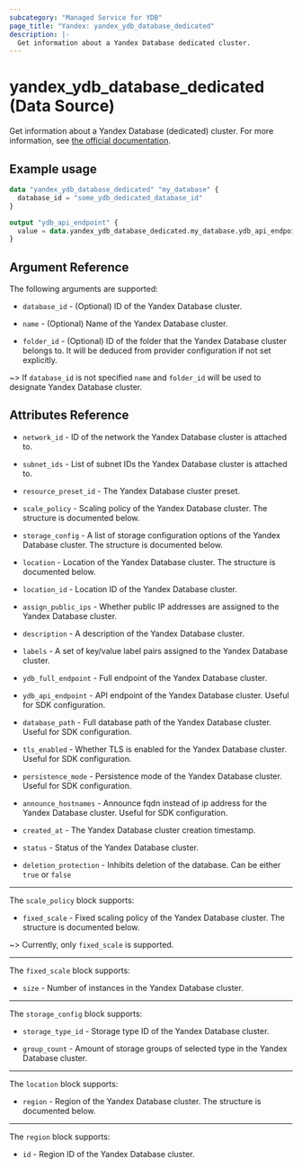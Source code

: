 ```yaml
---
subcategory: "Managed Service for YDB"
page_title: "Yandex: yandex_ydb_database_dedicated"
description: |-
  Get information about a Yandex Database dedicated cluster.
---
```


# yandex_ydb_database_dedicated (Data Source)

Get information about a Yandex Database (dedicated) cluster. For more information, see [the official documentation](https://yandex.cloud/docs/ydb/concepts/serverless_and_dedicated).

## Example usage

```terraform
data "yandex_ydb_database_dedicated" "my_database" {
  database_id = "some_ydb_dedicated_database_id"
}

output "ydb_api_endpoint" {
  value = data.yandex_ydb_database_dedicated.my_database.ydb_api_endpoint
}
```

## Argument Reference

The following arguments are supported:

* `database_id` - (Optional) ID of the Yandex Database cluster.

* `name` - (Optional) Name of the Yandex Database cluster.

* `folder_id` - (Optional) ID of the folder that the Yandex Database cluster belongs to. It will be deduced from provider configuration if not set explicitly.

~> If `database_id` is not specified `name` and `folder_id` will be used to designate Yandex Database cluster.

## Attributes Reference

* `network_id` - ID of the network the Yandex Database cluster is attached to.

* `subnet_ids` - List of subnet IDs the Yandex Database cluster is attached to.

* `resource_preset_id` - The Yandex Database cluster preset.

* `scale_policy` - Scaling policy of the Yandex Database cluster. The structure is documented below.

* `storage_config` - A list of storage configuration options of the Yandex Database cluster. The structure is documented below.

* `location` - Location of the Yandex Database cluster. The structure is documented below.

* `location_id` - Location ID of the Yandex Database cluster.

* `assign_public_ips` - Whether public IP addresses are assigned to the Yandex Database cluster.

* `description` - A description of the Yandex Database cluster.

* `labels` - A set of key/value label pairs assigned to the Yandex Database cluster.

* `ydb_full_endpoint` - Full endpoint of the Yandex Database cluster.

* `ydb_api_endpoint` - API endpoint of the Yandex Database cluster. Useful for SDK configuration.

* `database_path` - Full database path of the Yandex Database cluster. Useful for SDK configuration.

* `tls_enabled` - Whether TLS is enabled for the Yandex Database cluster. Useful for SDK configuration.

* `persistence_mode` - Persistence mode of the Yandex Database cluster. Useful for SDK configuration.

* `announce_hostnames` - Announce fqdn instead of ip address for the Yandex Database cluster. Useful for SDK configuration.

* `created_at` - The Yandex Database cluster creation timestamp.

* `status` - Status of the Yandex Database cluster.

* `deletion_protection` - Inhibits deletion of the database. Can be either `true` or `false`

---

The `scale_policy` block supports:

* `fixed_scale` - Fixed scaling policy of the Yandex Database cluster. The structure is documented below.

~> Currently, only `fixed_scale` is supported.

---

The `fixed_scale` block supports:

* `size` - Number of instances in the Yandex Database cluster.

---

The `storage_config` block supports:

* `storage_type_id` - Storage type ID of the Yandex Database cluster.

* `group_count` - Amount of storage groups of selected type in the Yandex Database cluster.

---

The `location` block supports:

* `region` - Region of the Yandex Database cluster. The structure is documented below.

---

The `region` block supports:

* `id` - Region ID of the Yandex Database cluster.
